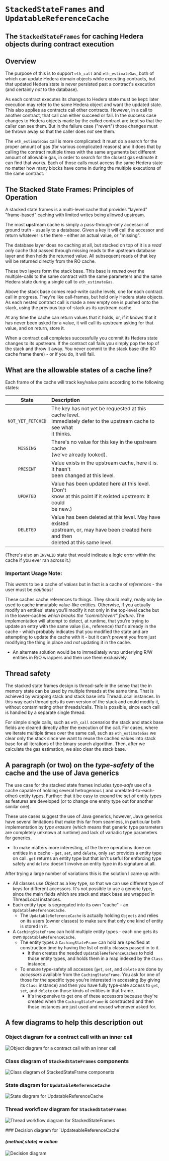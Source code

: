 # `StackedStateFrames` and `UpdatableReferenceCache`

## The `StackedStateFrames` for caching Hedera objects during contract execution

## Overview

The purpose of this is to support `eth_call` and `eth_estimateGas`, both of which can update Hedera domain objects while
executing contracts, but that updated Hedera state is never persisted past a contract's execution (and certainly _not_
to the database).

As each contract executes its changes to Hedera state must be kept: later execution may refer to the same Hedera object
and want the updated state. This also applies as contracts call other contracts. However, in a call to another contract,
that call can either succeed or fail. In the success case changes to Hedera objects made by the _called_ contract are
kept so that the caller can see them. But in the failure case ("revert") those changes must be thrown away so that the
caller does _not_ see them.

The `eth_estimateGas` call is more complicated: It must do a search for the proper amount of gas (for various
complicated reasons) and it does that by calling the contract multiple times with the same arguments but different
amount of allowable gas, in order to search for the closest gas estimate it can find that works. Each of those calls
must access the same Hedera state no matter how many blocks have come in during the multiple executions of the same
contract.

## The Stacked State Frames: Principles of Operation

A stacked state frames is a multi-level cache that provides "layered" "frame-based" caching with limited writes being
allowed upstream.

The most **up**stream cache is simply a pass-through-only accessor of
ground truth - usually to a database. Given a key it will call the
accessor and return whatever is the there - either an actual
value, or "missing".

The database layer does no caching at all, but stacked on top of it is
a _read only_ cache that passed through missing reads to the upstream
database layer and then holds the returned value. All subsequent reads
of that key will be returned directly from the RO cache.

These two layers form the stack base. This base is _reused_ over the multiple-calls to the same contract with the
same parameters and the same Hedera state during a single call to `eth_estimateGas`.

Above the stack base comes read-write cache levels, one for each contract call in progress. They're like call-frames,
but hold only Hedera state
objects. As each nested contract call is made a new empty one is pushed onto the stack, using the previous top-of-stack
as its upstream cache.

At any time the cache can return values that it holds, or, if it knows that it has never been asked for a value, it will
call its upstream asking for that value, and on return, store it.

When a contract call completes successfully you commit its Hedera state changes to its upstream. If the contract call
fails you simply pop the top of the stack and throw it away. You never commit to the stack base (the RO cache frame
there) - or if you do, it will fail.

## What are the allowable states of a cache line?

Each frame of the cache will track key/value pairs according to the
following states:

|       State       | Description                                                                                                                                |
|:-----------------:|:-------------------------------------------------------------------------------------------------------------------------------------------|
| `NOT_YET_FETCHED` | The key has not yet be requested at this cache level.<br>Immediately defer to the upstream cache to see what<br>it thinks.                 |
|     `MISSING`     | There's no value for this key in the upstream cache<br>(we've already looked).                                                             |
|     `PRESENT`     | Value exists in the upstream cache, here it is. It hasn't<br> been changed at this level.                                                  |
|     `UPDATED`     | Value has been updated here at this level. (Don't<br>know at this point if it existed upstream: It could<br>be new.)                       |
|     `DELETED`     | Value has been deleted at this level. May have existed<br>upstream, or, may have been created here and then<br>deleted at this same level. |

(There's also an `INVALID` state that would indicate a logic error within the cache if you ever ran across it.)

### Important Usage Note: 
This _wants_ to be a cache of _values_ but in fact is a cache of _references_ - the user must be _cautious_!

These caches cache references to things. They should really, really only be used to cache immutable value-like
entities. Otherwise, if you actually modify an entities' state you'll modify it not only in the top-level cache but in
the lower-caches _which breaks the "commit/revert" feature_. The implementation will attempt to detect, at runtime, that
you're trying to update an entry with the same value (i.e., reference) that's already in the cache - which probably
indicates that you modified the state and are attempting to update the cache with it - but it can't prevent you from
just modifying the thing in place and _not_ updating it in the cache.

- An alternate solution would be to immediately wrap underlying R/W entities in R/O wrappers and then use them
  exclusively.

## Thread safety

The stacked state frames design is thread-safe in the sense that the in memory state can be used by multiple threads
at the same time. That is achieved by wrapping stack and stack base into ThreadLocal instances. In this way each
thread gets its own version of the stack and could modify it, without contaminating other threads/calls. This is
possible, since each call is handled by a separate single thread.

For simple single calls, such as `eth_call` scenarios the stack and stack base fields are cleared directly after the
execution of the call.
For cases, where we iterate multiple times over the same call, such as `eth_estimateGas` we clear only the stack since
we want to reuse
the cached values into stack base for all iterations of the binary search algorithm. Then, after we calculate the gas
estimation, we also
clear the stack base.

## A paragraph (or two) on the _type-safety_ of the cache and the use of Java generics

The use case for the stacked state frames includes _type-safe_ use of a cache capable of holding several hetrogenous (
and unrelated-to-each-other) entity types. Further: that it be easy to expand the set of entity types as features are
developed (or to change one entity type out for another similar one).

These use cases suggest the use of Java generics, however, Java generics have several limitations that make this far
from seamless, in particular both implementation by _type erasure_ (which means that generic type parameters are
completely unknown at runtime) and lack of variadic type parameters for generics.

- To make matters more interesting, of the three operations done on entities in a cache - `get`, `set`, and
  `delete`, only `set` provides a entity type on call. `get` returns an entity type but that isn't useful
  for enforcing type safety and `delete` doesn't involve an entity type in its signature at all.

After trying a large number of variations this is the solution I came up with:

- All classes use _Object_ as a key type, so that we can use different type of keys for different accessors. It's not
  possible to use a generic type, since the main fields which are stack and stack base are wrapped in ThreadLocal
  instances.
- Each entity type is segregated into its own "cache" - an `UpdatableReferenceCache`.
    - The `UpdatableReferenceCache` is actually holding `Objects` and relies on its users (owner classes) to make sure
      that only one kind of entity is stored in it.
- A `CachingStateFrame` can hold multiple entity types - each one gets its own `UpdatableReferenceCache`.
    - The entity types a `CachingStateFrame` can hold are specified at construction time by having the list of
      entity classes passed in to it.
        - It then creates the needed `UpdatableReferenceCache`s to hold those entity types, and holds them in a map
          indexed by the `Class` instance.
    - To ensure type-safety all accesses (`get`, `set`, and `delete` are done by _accessors_ available from the
      `CachingStateFrame`. You ask for one of those for the specific type you're interested in accessing (by
      giving its `Class` instance) and then you have fully type-safe access to `get`, `set`, and `delete` on those
      kinds of entities in that frame.
        - It's inexpensive to get one of these accessors because they're created when the `CachingStateFrame` is
          constructed and then those instances are just used and reused whenever asked for.

## A few diagrams to help this description out

### Object diagram for a contract call with an inner call

![Object diagram for a contract call with an inner call](images/ObjectDiagram-StackedStateFrames.svg)

<div style="page-break-before:always"></div>

### Class diagram of `StackedStateFrames` components

![Class diagram of StackedStateFrame components ](images/ClassDiagram-StackedStateFrames.svg)

<div style="page-break-before:always"></div>

### State diagram for `UpdatableReferenceCache`

![State diagram for UpdatableReferenceCache](images/StateDiagram-UpdatableReferenceCache.svg)

<div style="page-break-before:always"></div>

### Thread workflow diagram for `StackedStateFrames`

![Thread workflow diagram for StackedStateFrames](images/ThreadDiagram-StackedStateFrames.png)

<div style="page-break-before:always"></div>
### Decision diagram for `UpdateableReferenceCache`

#### _(method,state) ⮕ action_

![Decision diagram](images/DecisionDiagram-UpdatableReferenceCache.png)
